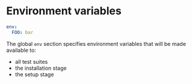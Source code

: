 # Environment variables

```yaml
env:
  FOO: bar
```

The global `env` section specifies environment variables that will be made available to:

* all test suites
* the installation stage
* the setup stage

